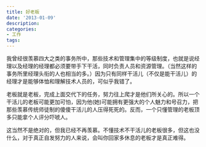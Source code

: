 ```yaml
---
title: 好老板
date: '2013-01-09'
description:
categories:
- 工作
tags:
---
```


我曾经很羡慕四大之类的事务所中，那些技术和管理集中的等级制度，也就是说经理以及经理的经理都必须要带手下干活，同时负责人员和资源管理。（当然这样的事务所里经理头衔的人也相当的多。）因为只有同样干活儿（不仅是能干活儿）的经理才是能够体恤和理解技术人员的，可似乎我错了。

老板就是老板，完成上面交代下的任务，努力往上爬才是他们所关心的。所以一个干活儿的老板可能更加可怕，因为他(她)可能拥有更强大的个人魅力和号召力，把那些羡慕传统师徒制的傻傻干活儿的人压得死死的。反而，一个只懂管理的老板顶多只能拿个人评分吓唬人。

这当然不是绝对的，但我已经不再羡慕。不懂技术不干活儿的老板很多，但这也没什么，对于真正自发努力的人来说，会叫你回家多休息的老板才是真正难得。
